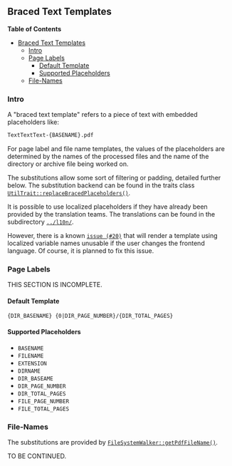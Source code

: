 ## Braced Text Templates

<!-- markdown-toc start - Don't edit this section. Run M-x markdown-toc-refresh-toc -->
**Table of Contents**

- [Braced Text Templates](#braced-text-templates)
  - [Intro](#intro)
  - [Page Labels](#page-labels)
    - [Default Template](#default-template)
    - [Supported Placeholders](#supported-placeholders)
  - [File-Names](#file-names)

<!-- markdown-toc end -->

### Intro

A "braced text template" refers to a piece of text with embedded
placeholders like:

```txt
TextTextText-{BASENAME}.pdf
```

For page label and file name templates, the values of the placeholders
are determined by the names of the processed files and the name of the
directory or archive file being worked on.

The substitutions allow some sort of filtering or padding, detailed
further below. The substitution backend can be found in the traits class
[`UtilTrait::replaceBracedPlaceholders()`](../lib/Toolkit/Traits/UtilTrait.php#L403).

It is possible to use localized placeholders if they have already been
provided by the translation teams. The translations can be found in the
subdirectory [`../l10n/`](../l10n/).

However, there is a known [`issue (#20)`](https://github.com/rotdrop/nextcloud-app-pdf-downloader/issues/20#issue-1490531098)
that will render a template using localized variable names unusable if
the user changes the frontend language. Of course, it is planned to fix
this issue.

### Page Labels

THIS SECTION IS INCOMPLETE.

#### Default Template

`{DIR_BASENAME} {0|DIR_PAGE_NUMBER}/{DIR_TOTAL_PAGES}`

#### Supported Placeholders

- `BASENAME`
- `FILENAME`
- `EXTENSION`
- `DIRNAME`
- `DIR_BASEAME`
- `DIR_PAGE_NUMBER`
- `DIR_TOTAL_PAGES`
- `FILE_PAGE_NUMBER`
- `FILE_TOTAL_PAGES`

### File-Names

The substitutions are provided by [`FileSystemWalker::getPdfFileName()`](../lib/Service/FileSystemWalker.php#L525).

TO BE CONTINUED.
